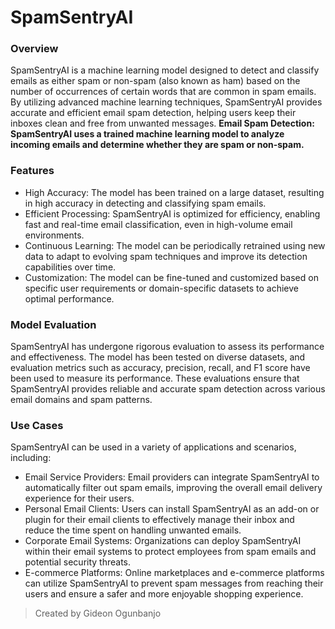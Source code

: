 # SpamSentryAI
### Overview
SpamSentryAI is a machine learning model designed to detect and classify emails as either spam or non-spam (also known as ham) based on the number of occurrences of certain words that are common in spam emails. By utilizing advanced machine learning techniques, SpamSentryAI provides accurate and efficient email spam detection, helping users keep their inboxes clean and free from unwanted messages.
**Email Spam Detection: SpamSentryAI uses a trained machine learning model to analyze incoming emails and determine whether they are spam or non-spam.**
### Features
- High Accuracy: The model has been trained on a large dataset, resulting in high accuracy in detecting and classifying spam emails.
- Efficient Processing: SpamSentryAI is optimized for efficiency, enabling fast and real-time email classification, even in high-volume email environments.
- Continuous Learning: The model can be periodically retrained using new data to adapt to evolving spam techniques and improve its detection capabilities over time.
- Customization: The model can be fine-tuned and customized based on specific user requirements or domain-specific datasets to achieve optimal performance.
### Model Evaluation
SpamSentryAI has undergone rigorous evaluation to assess its performance and effectiveness. The model has been tested on diverse datasets, and evaluation metrics such as accuracy, precision, recall, and F1 score have been used to measure its performance. These evaluations ensure that SpamSentryAI provides reliable and accurate spam detection across various email domains and spam patterns.

### Use Cases
SpamSentryAI can be used in a variety of applications and scenarios, including:

- Email Service Providers: Email providers can integrate SpamSentryAI to automatically filter out spam emails, improving the overall email delivery experience for their users.
- Personal Email Clients: Users can install SpamSentryAI as an add-on or plugin for their email clients to effectively manage their inbox and reduce the time spent on handling unwanted emails.
- Corporate Email Systems: Organizations can deploy SpamSentryAI within their email systems to protect employees from spam emails and potential security threats.
- E-commerce Platforms: Online marketplaces and e-commerce platforms can utilize SpamSentryAI to prevent spam messages from reaching their users and ensure a safer and more enjoyable shopping experience.
> Created by Gideon Ogunbanjo